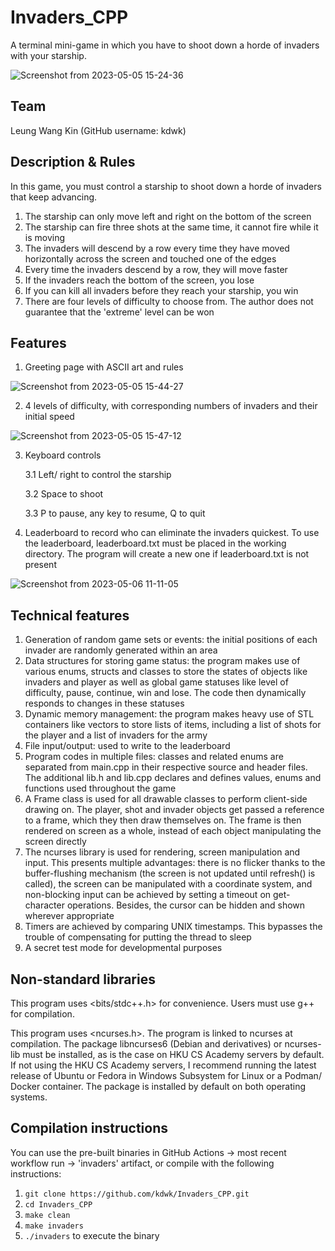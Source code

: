 # Invaders_CPP 
A terminal mini-game in which you have to shoot down a horde of invaders with your starship.

![Screenshot from 2023-05-05 15-24-36](https://user-images.githubusercontent.com/39268094/236399174-e76186be-286a-45a0-a561-bc8b2c0a3fa3.png)


## Team
Leung Wang Kin (GitHub username: kdwk)

## Description & Rules
In this game, you must control a starship to shoot down a horde of invaders that keep advancing.

1. The starship can only move left and right on the bottom of the screen
2. The starship can fire three shots at the same time, it cannot fire while it is moving
3. The invaders will descend by a row every time they have moved horizontally across the screen and touched one of the edges
4. Every time the invaders descend by a row, they will move faster
5. If the invaders reach the bottom of the screen, you lose
6. If you can kill all invaders before they reach your starship, you win
7. There are four levels of difficulty to choose from. The author does not guarantee that the 'extreme' level can be won

## Features
1. Greeting page with ASCII art and rules

![Screenshot from 2023-05-05 15-44-27](https://user-images.githubusercontent.com/39268094/236402819-eb90c288-c3ca-4d6d-8f71-66713a6901d5.png)

2. 4 levels of difficulty, with corresponding numbers of invaders and their initial speed

![Screenshot from 2023-05-05 15-47-12](https://user-images.githubusercontent.com/39268094/236403354-5a9a9029-d3e7-45d2-a622-db0be2490ebf.png)

3. Keyboard controls

    3.1 Left/ right to control the starship
  
    3.2 Space to shoot
  
    3.3 P to pause, any key to resume, Q to quit

4. Leaderboard to record who can eliminate the invaders quickest. To use the leaderboard, leaderboard.txt must be placed in the working directory. The program will create a new one if leaderboard.txt is not present

![Screenshot from 2023-05-06 11-11-05](https://user-images.githubusercontent.com/39268094/236595690-cbabd982-ed89-44d0-b05b-133aff6f87fd.png)

## Technical features
1. Generation of random game sets or events: the initial positions of each invader are randomly generated within an area
2. Data structures for storing game status: the program makes use of various enums, structs and classes to store the states of objects like invaders and player as well as global game statuses like level of difficulty, pause, continue, win and lose. The code then dynamically responds to changes in these statuses
3. Dynamic memory management: the program makes heavy use of STL containers like vectors to store lists of items, including a list of shots for the player and a list of invaders for the army
4. File input/output: used to write to the leaderboard
5. Program codes in multiple files: classes and related enums are separated from main.cpp in their respective source and header files. The additional lib.h and lib.cpp declares and defines values, enums and functions used throughout the game
6. A Frame class is used for all drawable classes to perform client-side drawing on. The player, shot and invader objects get passed a reference to a frame, which they then draw themselves on. The frame is then rendered on screen as a whole, instead of each object manipulating the screen directly
7. The ncurses library is used for rendering, screen manipulation and input. This presents multiple advantages: there is no flicker thanks to the buffer-flushing mechanism (the screen is not updated until refresh() is called), the screen can be manipulated with a coordinate system, and non-blocking input can be achieved by setting a timeout on get-character operations. Besides, the cursor can be hidden and shown wherever appropriate
8. Timers are achieved by comparing UNIX timestamps. This bypasses the trouble of compensating for putting the thread to sleep
9. A secret test mode for developmental purposes

## Non-standard libraries
This program uses <bits/stdc++.h> for convenience. Users must use g++ for compilation.

This program uses <ncurses.h>. The program is linked to ncurses at compilation. The package libncurses6 (Debian and derivatives) or ncurses-lib must be installed, as is the case on HKU CS Academy servers by default. If not using the HKU CS Academy servers, I recommend running the latest release of Ubuntu or Fedora in Windows Subsystem for Linux or a Podman/ Docker container. The package is installed by default on both operating systems.

## Compilation instructions
You can use the pre-built binaries in GitHub Actions -> most recent workflow run -> 'invaders' artifact, or compile with the following instructions:

1. `git clone https://github.com/kdwk/Invaders_CPP.git`
2. `cd Invaders_CPP`
3. `make clean`
4. `make invaders`
5. `./invaders` to execute the binary
